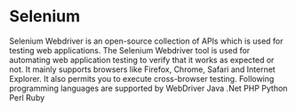 # Selenium

Selenium Webdriver is an open-source collection of APIs which is used for testing web applications. The Selenium Webdriver tool is used for automating web application testing to verify that it works as expected or not. It mainly supports browsers like Firefox, Chrome, Safari and Internet Explorer. It also permits you to execute cross-browser testing.
Following programming languages are supported by WebDriver
Java
.Net
PHP
Python
Perl
Ruby
